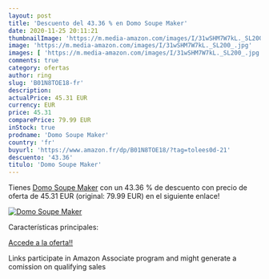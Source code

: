 ```yaml
---
layout: post
title: 'Descuento del 43.36 % en Domo Soupe Maker'
date: 2020-11-25 20:11:21
thumbnailImage: 'https://m.media-amazon.com/images/I/31wSHM7W7kL._SL200_.jpg'
image: 'https://m.media-amazon.com/images/I/31wSHM7W7kL._SL200_.jpg'
images: [ 'https://m.media-amazon.com/images/I/31wSHM7W7kL._SL200_.jpg' ]
comments: true
category: ofertas
author: ring
slug: 'B01N8TOE18-fr'
description:
actualPrice: 45.31 EUR
currency: EUR
price: 45.31
comparePrice: 79.99 EUR
inStock: true
prodname: 'Domo Soupe Maker'
country: 'fr'
buyurl: 'https://www.amazon.fr/dp/B01N8TOE18/?tag=tolees0d-21'
descuento: '43.36'
titulo: 'Domo Soupe Maker'
---
```


Tienes [Domo Soupe Maker](https://www.amazon.fr/dp/B01N8TOE18/?tag=tolees0d-21) con un 43.36 % de descuento con precio de oferta de 45.31 EUR (original: 79.99 EUR) en el siguiente enlace!

[![Domo Soupe Maker](https://m.media-amazon.com/images/I/31wSHM7W7kL._SL200_.jpg)](https://www.amazon.fr/dp/B01N8TOE18/?tag=tolees0d-21)

Características principales:


[Accede a la oferta!!](https://www.amazon.fr/dp/B01N8TOE18/?tag=tolees0d-21)

Links participate in Amazon Associate program and might generate a comission on qualifying sales


